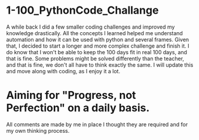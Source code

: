 # 1-100_PythonCode_Challange

A while back I did a few smaller coding challenges and improved my knowledge drastically. 
All the concepts I learned helped me understand automation and how it can be used with python and several frames.
Given that, I decided to start a longer and more complex challenge and finish it. I do know that I won't be able to keep the 100 days fit in real 100 days, and that is fine.
Some problems might be solved differently than the teacher, and that is fine, we don't all have to think exactly the same.
I will update this and move along with coding, as I enjoy it a lot.
# Aiming for "Progress, not Perfection" on a daily basis.

All comments are made by me in place I thought they are required and for my own thinking process.
